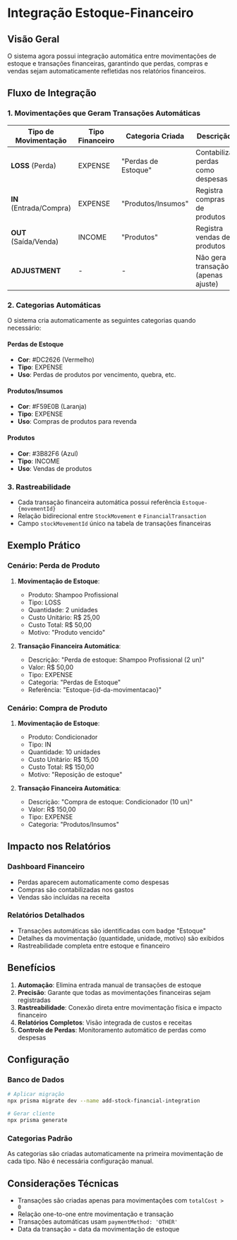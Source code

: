 # Integração Estoque-Financeiro

## Visão Geral

O sistema agora possui integração automática entre movimentações de estoque e transações financeiras, garantindo que perdas, compras e vendas sejam automaticamente refletidas nos relatórios financeiros.

## Fluxo de Integração

### 1. Movimentações que Geram Transações Automáticas

| Tipo de Movimentação | Tipo Financeiro | Categoria Criada | Descrição |
|---------------------|-----------------|------------------|-----------|
| **LOSS** (Perda) | EXPENSE | "Perdas de Estoque" | Contabiliza perdas como despesas |
| **IN** (Entrada/Compra) | EXPENSE | "Produtos/Insumos" | Registra compras de produtos |
| **OUT** (Saída/Venda) | INCOME | "Produtos" | Registra vendas de produtos |
| **ADJUSTMENT** | - | - | Não gera transação (apenas ajuste) |

### 2. Categorias Automáticas

O sistema cria automaticamente as seguintes categorias quando necessário:

#### Perdas de Estoque
- **Cor**: #DC2626 (Vermelho)
- **Tipo**: EXPENSE
- **Uso**: Perdas de produtos por vencimento, quebra, etc.

#### Produtos/Insumos  
- **Cor**: #F59E0B (Laranja)
- **Tipo**: EXPENSE
- **Uso**: Compras de produtos para revenda

#### Produtos
- **Cor**: #3B82F6 (Azul)
- **Tipo**: INCOME
- **Uso**: Vendas de produtos

### 3. Rastreabilidade

- Cada transação financeira automática possui referência `Estoque-{movementId}`
- Relação bidirecional entre `StockMovement` e `FinancialTransaction`
- Campo `stockMovementId` único na tabela de transações financeiras

## Exemplo Prático

### Cenário: Perda de Produto

1. **Movimentação de Estoque**:
   - Produto: Shampoo Profissional
   - Tipo: LOSS
   - Quantidade: 2 unidades
   - Custo Unitário: R$ 25,00
   - Custo Total: R$ 50,00
   - Motivo: "Produto vencido"

2. **Transação Financeira Automática**:
   - Descrição: "Perda de estoque: Shampoo Profissional (2 un)"
   - Valor: R$ 50,00
   - Tipo: EXPENSE
   - Categoria: "Perdas de Estoque"
   - Referência: "Estoque-{id-da-movimentacao}"

### Cenário: Compra de Produto

1. **Movimentação de Estoque**:
   - Produto: Condicionador
   - Tipo: IN
   - Quantidade: 10 unidades
   - Custo Unitário: R$ 15,00
   - Custo Total: R$ 150,00
   - Motivo: "Reposição de estoque"

2. **Transação Financeira Automática**:
   - Descrição: "Compra de estoque: Condicionador (10 un)"
   - Valor: R$ 150,00
   - Tipo: EXPENSE
   - Categoria: "Produtos/Insumos"

## Impacto nos Relatórios

### Dashboard Financeiro
- Perdas aparecem automaticamente como despesas
- Compras são contabilizadas nos gastos
- Vendas são incluídas na receita

### Relatórios Detalhados
- Transações automáticas são identificadas com badge "Estoque"
- Detalhes da movimentação (quantidade, unidade, motivo) são exibidos
- Rastreabilidade completa entre estoque e financeiro

## Benefícios

1. **Automação**: Elimina entrada manual de transações de estoque
2. **Precisão**: Garante que todas as movimentações financeiras sejam registradas
3. **Rastreabilidade**: Conexão direta entre movimentação física e impacto financeiro
4. **Relatórios Completos**: Visão integrada de custos e receitas
5. **Controle de Perdas**: Monitoramento automático de perdas como despesas

## Configuração

### Banco de Dados
```bash
# Aplicar migração
npx prisma migrate dev --name add-stock-financial-integration

# Gerar cliente
npx prisma generate
```

### Categorias Padrão
As categorias são criadas automaticamente na primeira movimentação de cada tipo. Não é necessária configuração manual.

## Considerações Técnicas

- Transações são criadas apenas para movimentações com `totalCost > 0`
- Relação one-to-one entre movimentação e transação
- Transações automáticas usam `paymentMethod: 'OTHER'`
- Data da transação = data da movimentação de estoque